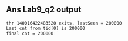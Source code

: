 ## Ans Lab9_q2 output
```
thr 140016422483520 exits. lastSeen = 200000
Last cnt from tid[0] is 200000
final cnt = 200000
```